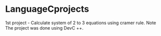 # LanguageCprojects

1st project - Calculate system of 2 to 3 equations using cramer rule.
Note The project was done using DevC ++.
